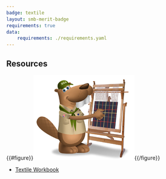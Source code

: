 ```yaml
---
badge: textile
layout: smb-merit-badge
requirements: true
data:
    requirements: ./requirements.yaml
---
```


## Resources

{{#figure}}<img src="textile-bucky.jpg" class="W(100%)" />{{/figure}}
* [Textile Workbook](textile-workbook.pdf)
